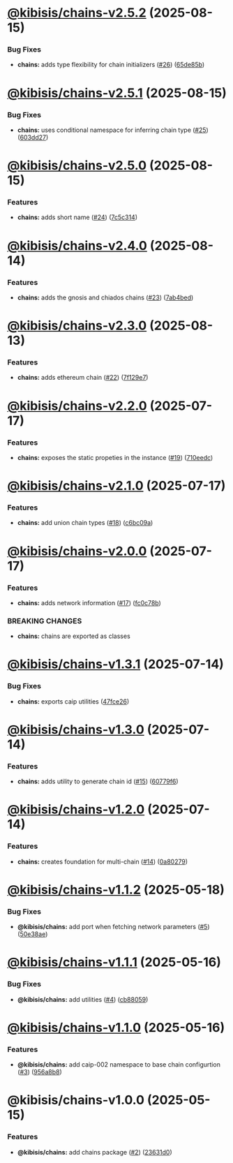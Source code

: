 # [@kibisis/chains-v2.5.2](https://github.com/kibis-is/toolkit/compare/@kibisis/chains-v2.5.1...@kibisis/chains-v2.5.2) (2025-08-15)


### Bug Fixes

* **chains:** adds type flexibility for chain initializers ([#26](https://github.com/kibis-is/toolkit/issues/26)) ([65de85b](https://github.com/kibis-is/toolkit/commit/65de85b33de23002a8deb9cb7ab3ca4c10c256ee))

# [@kibisis/chains-v2.5.1](https://github.com/kibis-is/toolkit/compare/@kibisis/chains-v2.5.0...@kibisis/chains-v2.5.1) (2025-08-15)


### Bug Fixes

* **chains:** uses conditional namespace for inferring chain type ([#25](https://github.com/kibis-is/toolkit/issues/25)) ([603dd27](https://github.com/kibis-is/toolkit/commit/603dd27a47ebce40b93bda2e75eeae6a32a97f69))

# [@kibisis/chains-v2.5.0](https://github.com/kibis-is/toolkit/compare/@kibisis/chains-v2.4.0...@kibisis/chains-v2.5.0) (2025-08-15)


### Features

* **chains:** adds short name ([#24](https://github.com/kibis-is/toolkit/issues/24)) ([7c5c314](https://github.com/kibis-is/toolkit/commit/7c5c31458b0c13bc424ec8011a91d7f4abc9cdea))

# [@kibisis/chains-v2.4.0](https://github.com/kibis-is/toolkit/compare/@kibisis/chains-v2.3.0...@kibisis/chains-v2.4.0) (2025-08-14)


### Features

* **chains:** adds the gnosis and chiados chains ([#23](https://github.com/kibis-is/toolkit/issues/23)) ([7ab4bed](https://github.com/kibis-is/toolkit/commit/7ab4bedcf520756c92c4ea10dfd3511816ca43c9))

# [@kibisis/chains-v2.3.0](https://github.com/kibis-is/toolkit/compare/@kibisis/chains-v2.2.0...@kibisis/chains-v2.3.0) (2025-08-13)


### Features

* **chains:** adds ethereum chain ([#22](https://github.com/kibis-is/toolkit/issues/22)) ([7f129e7](https://github.com/kibis-is/toolkit/commit/7f129e72f4d1f8b46ccc2601c2fe3d6ed483478b))

# [@kibisis/chains-v2.2.0](https://github.com/kibis-is/toolkit/compare/@kibisis/chains-v2.1.0...@kibisis/chains-v2.2.0) (2025-07-17)


### Features

* **chains:** exposes the static propeties in the instance ([#19](https://github.com/kibis-is/toolkit/issues/19)) ([710eedc](https://github.com/kibis-is/toolkit/commit/710eedcab0e041f781d8f42a4cd2172c11771794))

# [@kibisis/chains-v2.1.0](https://github.com/kibis-is/toolkit/compare/@kibisis/chains-v2.0.0...@kibisis/chains-v2.1.0) (2025-07-17)


### Features

* **chains:** add union chain types ([#18](https://github.com/kibis-is/toolkit/issues/18)) ([c6bc09a](https://github.com/kibis-is/toolkit/commit/c6bc09a6c06c5ef08ec8c299dbae4d6ea504ca8c))

# [@kibisis/chains-v2.0.0](https://github.com/kibis-is/toolkit/compare/@kibisis/chains-v1.3.1...@kibisis/chains-v2.0.0) (2025-07-17)


### Features

* **chains:** adds network information ([#17](https://github.com/kibis-is/toolkit/issues/17)) ([fc0c78b](https://github.com/kibis-is/toolkit/commit/fc0c78b57cb2a27233e8caaee77ec7e2fd26ea17))


### BREAKING CHANGES

* **chains:** chains are exported as classes

# [@kibisis/chains-v1.3.1](https://github.com/kibis-is/toolkit/compare/@kibisis/chains-v1.3.0...@kibisis/chains-v1.3.1) (2025-07-14)


### Bug Fixes

* **chains:** exports caip utilities ([47fce26](https://github.com/kibis-is/toolkit/commit/47fce265ce509a80463b7393e30938e4cd268610))

# [@kibisis/chains-v1.3.0](https://github.com/kibis-is/toolkit/compare/@kibisis/chains-v1.2.0...@kibisis/chains-v1.3.0) (2025-07-14)


### Features

* **chains:** adds utility to generate chain id ([#15](https://github.com/kibis-is/toolkit/issues/15)) ([60779f6](https://github.com/kibis-is/toolkit/commit/60779f65e87c37e2b10751ecfda4d9459f08e8de))

# [@kibisis/chains-v1.2.0](https://github.com/kibis-is/toolkit/compare/@kibisis/chains-v1.1.2...@kibisis/chains-v1.2.0) (2025-07-14)


### Features

* **chains:** creates foundation for multi-chain ([#14](https://github.com/kibis-is/toolkit/issues/14)) ([0a80279](https://github.com/kibis-is/toolkit/commit/0a80279201ba5f7846a23f8e5ef4f2f67189e8fb))

# [@kibisis/chains-v1.1.2](https://github.com/kibis-is/toolkit/compare/@kibisis/chains-v1.1.1...@kibisis/chains-v1.1.2) (2025-05-18)


### Bug Fixes

* **@kibisis/chains:** add port when fetching network parameters ([#5](https://github.com/kibis-is/toolkit/issues/5)) ([50e38ae](https://github.com/kibis-is/toolkit/commit/50e38aee4615fe2e480a4f2ebe77d498d28385d2))

# [@kibisis/chains-v1.1.1](https://github.com/kibis-is/toolkit/compare/@kibisis/chains-v1.1.0...@kibisis/chains-v1.1.1) (2025-05-16)


### Bug Fixes

* **@kibisis/chains:** add utilities ([#4](https://github.com/kibis-is/toolkit/issues/4)) ([cb88059](https://github.com/kibis-is/toolkit/commit/cb8805981deeabe0a7e1dee88d3777e21a7f5b3c))

# [@kibisis/chains-v1.1.0](https://github.com/kibis-is/toolkit/compare/@kibisis/chains-v1.0.0...@kibisis/chains-v1.1.0) (2025-05-16)


### Features

* **@kibisis/chains:** add caip-002 namespace to base chain configurtion ([#3](https://github.com/kibis-is/toolkit/issues/3)) ([956a8b8](https://github.com/kibis-is/toolkit/commit/956a8b8035f6b979e231f4f81f56266ba0d44aa4))

# @kibisis/chains-v1.0.0 (2025-05-15)


### Features

* **@kibisis/chains:** add chains package ([#2](https://github.com/kibis-is/toolkit/issues/2)) ([23631d0](https://github.com/kibis-is/toolkit/commit/23631d0e08673aad346994857274aa94ee3ab146))
